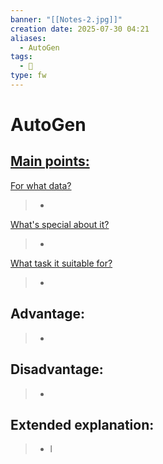 ```yaml
---
banner: "[[Notes-2.jpg]]"
creation date: 2025-07-30 04:21
aliases:
  - AutoGen
tags:
  - 🤖
type: fw
---
```

# AutoGen


## <u>Main points:</u>
<u>For what data?</u>
> -
<u>What's special about it?</u>
> -
<u>What task it suitable for?</u>
> -

## Advantage:
> - 

## Disadvantage:
> - 

## Extended explanation:
> - l


